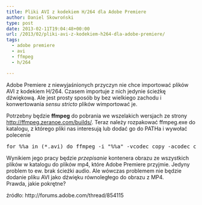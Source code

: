 ```yaml
---
title: Pliki AVI z kodekiem H/264 dla Adobe Premiere
author: Daniel Skowroński
type: post
date: 2013-02-11T19:04:48+00:00
url: /2013/02/pliki-avi-z-kodekiem-h264-dla-adobe-premiere/
tags:
  - adobe premiere
  - avi
  - ffmpeg
  - h/264

---
```

Adobe Premiere z niewyjaśnionych przyczyn nie chce importować plików AVI z kodekiem H/264. Czasem importuje z nich jedynie ścieżkę dźwiękową. Ale jest prosty sposób by bez wielkiego zachodu i konwertowania _sensu stricto_ plików wimportować je.<!--break-->

Potrzebny będzie **ffmpeg** do pobrania we wszelakich wersjach ze strony http://ffmpeg.zeranoe.com/builds/. Teraz należy rozpakować ffmpeg.exe do katalogu, z którego pliki nas interesują lub dodać go do PATHa i wywołać polecenie

<pre class="EnlighterJSRAW bash">for %%a in (*.avi) do ffmpeg -i "%%a" -vcodec copy -acodec copy -f mp4 -y "%%~na".mp4</pre>

Wynikiem jego pracy będzie _przepisanie_ kontenera obrazu ze wszystkich plików w katalogu do plików mp4, które Adobe Premiere przyjmie. Jedyny problem to ew. brak ścieżki audio. Ale wówczas problemem nie będzie dodanie pliku AVI jako dźwięku równoległego do obrazu z MP4.  
Prawda, jakie pokrętne?



<div id="zrodlo">
  źródło: http://forums.adobe.com/thread/854115
</div>